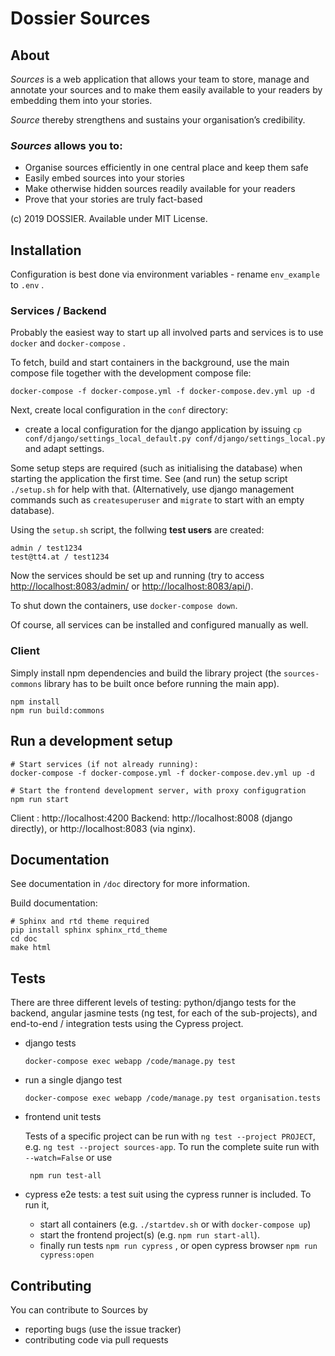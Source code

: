 Dossier Sources
===============

About
-----

*Sources* is a web application that allows your team to store, manage and annotate your sources and to make them easily available to your readers by embedding them into your stories.

*Source* thereby strengthens and sustains your organisation’s credibility.

### *Sources* allows you to:

* Organise sources efficiently in one central place and keep them safe
* Easily embed sources into your stories
* Make otherwise hidden sources readily available for your readers
* Prove that your stories are truly fact-based

(c) 2019 DOSSIER. Available under MIT License.

Installation
------------

Configuration is best done via environment variables - rename `env_example`
to `.env` .

### Services / Backend

Probably the easiest way to start up all involved parts and services is to
use `docker` and `docker-compose` .

To fetch, build and start containers in the background, use the main compose
file together with the development compose file:

   `docker-compose -f docker-compose.yml -f docker-compose.dev.yml up -d`

Next, create local configuration in the `conf` directory:

  - create a local configuration for the django application by issuing
    `cp conf/django/settings_local_default.py conf/django/settings_local.py`
    and adapt settings.

Some setup steps are required (such as initialising the database) when starting
the application the first time. See (and run) the setup script `./setup.sh` for
help with that. (Alternatively, use django management commands such as
`createsuperuser` and `migrate` to start with an empty database).

Using the `setup.sh` script, the follwing **test users** are created:

    admin / test1234
    test@tt4.at / test1234

Now the services should be set up and running (try to access
[http://localhost:8083/admin/](http://localhost:8083/admin/) or
[http://localhost:8083/api/](http://localhost:8083/api/)).

To shut down the containers, use `docker-compose down`.

Of course, all services can be installed and configured manually as well.

### Client

Simply install npm dependencies and build the library project
(the `sources-commons` library has to be built once before running the main
app).

    npm install
    npm run build:commons


Run a development setup
-----------------------

    # Start services (if not already running):
    docker-compose -f docker-compose.yml -f docker-compose.dev.yml up -d

    # Start the frontend development server, with proxy configugration
    npm run start

Client : http://localhost:4200
Backend: http://localhost:8008 (django directly), or http://localhost:8083 (via nginx).


Documentation
-------------

See documentation in `/doc` directory for more information.

Build documentation:

    # Sphinx and rtd theme required
    pip install sphinx sphinx_rtd_theme
    cd doc
    make html

Tests
-----

There are three different levels of testing: python/django tests for the backend,
angular jasmine tests (ng test, for each of the sub-projects), and
end-to-end / integration tests using the Cypress project.

 - django tests

       docker-compose exec webapp /code/manage.py test

 - run a single django test

       docker-compose exec webapp /code/manage.py test organisation.tests

 - frontend unit tests

   Tests of a specific project can be run with `ng test --project PROJECT`, e.g.
   `ng test --project sources-app`. To run the complete suite run with `--watch=False`
   or use

        npm run test-all


 - cypress e2e tests: a test suit using the cypress runner is included. To run it,

     - start all containers (e.g. `./startdev.sh` or with `docker-compose up`)
     - start the frontend project(s) (e.g. `npm run start-all`).
     - finally run tests `npm run cypress` , or open cypress browser `npm run cypress:open`

Contributing
------------

You can contribute to Sources by

 - reporting bugs (use the issue tracker)
 - contributing code via pull requests






